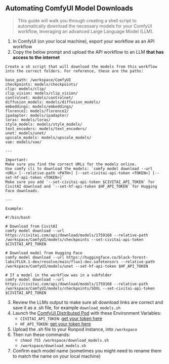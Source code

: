 ## Automating ComfyUI Model Downloads

> This guide will walk you through creating a shell script to automatically download the necessary models for your ComfyUI workflow, leveraging an advanced Large Language Model (LLM).

1. In ComfyUI (on your local machine), export your workflow as an API workflow
2. Copy the below prompt and upload the API workflow to an LLM **that has access to the internet**
```
Create a sh script that will download the models from this workflow into the correct folders. For reference, these are the paths:

base_path: /workspace/ComfyUI
checkpoints: models/checkpoints/
clip: models/clip/
clip_vision: models/clip_vision/
controlnet: models/controlnet/
diffusion_models: models/diffusion_models/
embeddings: models/embeddings/
florence2: models/florence2/
ipadapter: models/ipadapter/
loras: models/loras/
style_models: models/style_models/
text_encoders: models/text_encoders/
unet: models/unet/
upscale_models: models/upscale_models/
vae: models/vae/

---

Important:
Make sure you find the correct URLs for the models online.
Use comfy cli to download the models: `comfy model download --url <URL> [--relative-path <PATH>] [--set-civitai-api-token <TOKEN>] [--set-hf-api-token <TOKEN>]`
Make sure you add `--set-civitai-api-token $CIVITAI_API_TOKEN` for CivitAI download and `--set-hf-api-token $HF_API_TOKEN` for Hugging Face downloads.

---

Example:

#!/bin/bash

# Download from CivitAI
comfy model download --url https://civitai.com/api/download/models/1759168 --relative-path /workspace/ComfyUI/models/checkpoints --set-civitai-api-token $CIVITAI_API_TOKEN

# Download model from Hugging Face
comfy model download --url https://huggingface.co/black-forest-labs/FLUX.1-dev/resolve/main/flux1-dev.safetensors --relative-path /workspace/ComfyUI/models/unet --set-hf-api-token $HF_API_TOKEN

# If a model in the workflow was in a subfolder
comfy model download --url https://civitai.com/api/download/models/1759168 --relative-path /workspace/ComfyUI/models/checkpoints/SDXL --set-civitai-api-token $CIVITAI_API_TOKEN

```
3. Review the LLMs output to make sure all download links are correct and save it as a .sh file, for example `download_models.sh`
4. Launch the [ComfyUI Distributed Pod](https://console.runpod.io/deploy?template=m21ynvo8yo&ref=ak218p52) with these Environment Variables:
   - `CIVITAI_API_TOKEN`: [get your token here](https://civitai.com/user/account)
   - `HF_API_TOKEN`: [get your token here](https://huggingface.co/settings/tokens)
5. Upload the .sh file to your Runpod instance, into `/workspace`
6. Then run these commands:
   - `chmod 755 /workspace/download_models.sh`
   - `/workspace/download_models.sh`
7. Confirm each model name (sometimes you might need to rename them to match the name on your local machine)
